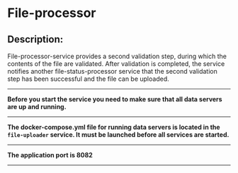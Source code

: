 # File-processor
## Description:

File-processor-service provides a second validation step,
during which the contents of the file are validated. After validation is completed,
the service notifies another file-status-processor service that the second validation step has been successful and the file can be uploaded.

---

**Before you start the service you need to make sure that all data servers are up and running.**

---

**The docker-compose.yml file for running data servers is located in the `file-uploader` service. It must be launched before all services are started.**

---


**The application port is 8082**

---
